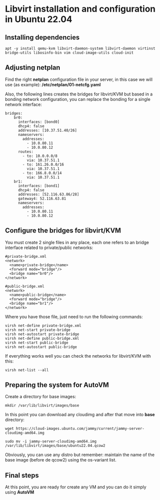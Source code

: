 # Libvirt installation and configuration in Ubuntu 22.04

## Installing dependencies

	apt -y install qemu-kvm libvirt-daemon-system libvirt-daemon virtinst bridge-utils libosinfo-bin vim cloud-image-utils cloud-init
	
## Adjusting netplan

Find the right **netplan** configuration file in your server, in this case we will use (as example): **/etc/netplan/01-netcfg.yaml**

Also, the following lines creates the bridges for libvirt/KVM but based in a bonding network configuration, you can replace the bonding for a single network interface:

    bridges:
		br0:
		  interfaces: [bond0]
		  dhcp4: false
		  addresses: [10.37.51.40/26]
		  nameservers:
			addresses:
			  - 10.0.80.11
			  - 10.0.80.12
		  routes:
			- to: 10.0.0.0/8
			  via: 10.37.51.1
			- to: 161.26.0.0/16
			  via: 10.37.51.1
			- to: 166.8.0.0/14
			  via: 10.37.51.1
		br1:
		  interfaces: [bond1]
		  dhcp4: false
		  addresses: [52.116.63.86/28]
		  gateway4: 52.116.63.81
		  nameservers:
			addresses:
			  - 10.0.80.11
			  - 10.0.80.12


## Configure the bridges for libvirt/KVM

You must create 2 single files in any place, each one refers to an bridge interface related to private/public networks:

	#private-bridge.xml 
	<network>
	  <name>private-bridge</name>
	  <forward mode="bridge"/>
	  <bridge name="br0"/>
	</network>

	#public-bridge.xml  
	<network>
	  <name>public-bridge</name>
	  <forward mode="bridge"/>
	  <bridge name="br1"/>
	</network>

Where you have those file, just need to run the following commands:

	virsh net-define private-bridge.xml
	virsh net-start private-bridge
	virsh net-autostart private-bridge
	virsh net-define public-bridge.xml
	virsh net-start public-bridge
	virsh net-autostart public-bridge

If everything works well you can check the networks for libvirt/KVM with this:

	virsh net-list --all

## Preparing the system for AutoVM

Create a directory for base images:

	mkdir /var/lib/libvirt/images/base

In this point you can download any cloudimg and after that move into **base** directory:

	wget https://cloud-images.ubuntu.com/jammy/current/jammy-server-cloudimg-amd64.img 

	sudo mv -i jammy-server-cloudimg-amd64.img /var/lib/libvirt/images/base/ubuntu22.04.qcow2

Obviously, you can use any distro but remember: maintain the name of the base image (before de qcow2) using the os-variant list.


## Final steps

At this point, you are ready for create any VM and you can do it simply using **AutoVM**
